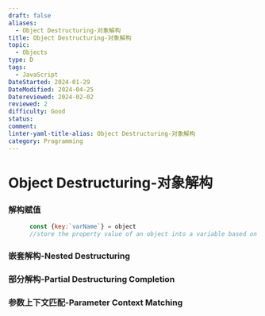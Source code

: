 ```yaml
---
draft: false
aliases:
  - Object Destructuring-对象解构
title: Object Destructuring-对象解构
topic:
  - Objects
type: D
tags:
  - JavaScript
DateStarted: 2024-01-29
DateModified: 2024-04-25
Datereviewed: 2024-02-02
reviewed: 2
difficulty: Good
status: 
comment: 
linter-yaml-title-alias: Object Destructuring-对象解构
category: Programming
---
```


# Object Destructuring-对象解构

### 解构赋值

```js
      const {key:`varName`} = object
      //store the property value of an object into a variable based on the property key
```

### 嵌套解构-Nested Destructuring

### 部分解构-Partial Destructuring Completion

### 参数上下文匹配-Parameter Context Matching
